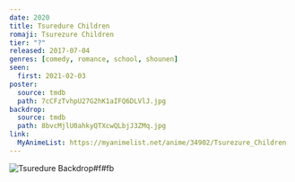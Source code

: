 ```yaml
---
date: 2020
title: Tsuredure Children
romaji: Tsurezure Children
tier: "?"
released: 2017-07-04
genres: [comedy, romance, school, shounen]
seen:
  first: 2021-02-03
poster:
  source: tmdb
  path: 7cCFzTvhpU27G2hK1aIFQ6DLVlJ.jpg
backdrop:
  source: tmdb
  path: 8bvcMjlU0ahkyQTXcwQLbjJ3ZMq.jpg
link:
  MyAnimeList: https://myanimelist.net/anime/34902/Tsurezure_Children
---
```


![Tsuredure Backdrop#f#fb](https://www.themoviedb.org/t/p/original/wVIpBQ7elYVOincJdmc71SFwnQJ.jpg "Source: TMDB")
